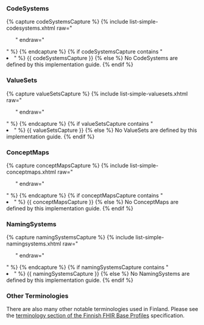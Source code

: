 ### CodeSystems
{% capture codeSystemsCapture %}
{% include list-simple-codesystems.xhtml raw="<ul>" endraw="</ul>" %}
{% endcapture %}
{% if codeSystemsCapture contains "<li>" %}
{{ codeSystemsCapture }}
{% else %}
No CodeSystems are defined by this implementation guide.
{% endif %}

### ValueSets
{% capture valueSetsCapture %}
{% include list-simple-valuesets.xhtml raw="<ul>" endraw="</ul>" %}
{% endcapture %}
{% if valueSetsCapture contains "<li>" %}
{{ valueSetsCapture }}
{% else %}
No ValueSets are defined by this implementation guide.
{% endif %}

### ConceptMaps
{% capture conceptMapsCapture %}
{% include list-simple-conceptmaps.xhtml raw="<ul>" endraw="</ul>" %}
{% endcapture %}
{% if conceptMapsCapture contains "<li>" %}
{{ conceptMapsCapture }}
{% else %}
No ConceptMaps are defined by this implementation guide.
{% endif %}

### NamingSystems
{% capture namingSystemsCapture %}
{% include list-simple-namingsystems.xhtml raw="<ul>" endraw="</ul>" %}
{% endcapture %}
{% if namingSystemsCapture contains "<li>" %}
{{ namingSystemsCapture }}
{% else %}
No NamingSystems are defined by this implementation guide.
{% endif %}

### Other Terminologies

There are also many other notable terminologies used in Finland. Please see the
[terminology section of the Finnish FHIR Base Profiles](https://hl7.fi/fhir/finnish-base-profiles/terminology.html)
specification. 